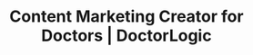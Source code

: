 ---
layout: components
title: Content Marketing Creator for Doctors | DoctorLogic
description: "Easily add Relevant content to your website and drive additional online visibility with Articles."
meta_image: "/img/meta/content-multiplier.jpg"
nofollow: false
page_class:
  - class: content-multiplier
  - class: articles
product: "content multiplier"
permalink: "/content-multiplier/articles"
back_page: "content-multiplier"
page_sections:
- component: hero-2
  component_css: hero-2
  class: patient-stories-hero
  tagline:
  - headline: "DoctorLogic Articles"
  headline: "Easily build content for your practice website"
  text: "Quickly author and manage posts to create unique, branded and relevant content for your practice website. We make it easy to add text, images and videos to any post and instantly push live to your site."
- component: feature-1
  component_css: feature
  class: articles__feature--1
  headline: "Tell Your Story"
  text: "Engage your webiste visitors with content about your practice, services, practitioners and more.  Keep visitors updated with the latest news, specials and offerings available. Simply drag and drop items on to the page to create your desired layout making content creation a breeze!"
  btn:
  img: "/img/products/content-multiplier/photo-upload.jpg"
  alt: "Easily Add Photos"
  img_alignment: "Left"
- component: callout-headline
  component_css: callout-headline
  class: callout-headline__content
  headline: "<span>74%</span> of companies say converting leads into customers is their top priority."
  source: "HubSpot"
- component: item-grid
  component_css: item-grid
  class: articles__item-grid
  per-row-count: "4"
  headline: "Adding Media to Your Posts is Quick and Easy"
  text: ""
  items:
  - img-class: "item-grid__icon"
    img:
    - src: "/img/products/content-multiplier/articles/image-add-web.gif"
      alt: "Easily add images"
    headline: "Add Images"
    text: "Easliy add image to your post. Upload, rotate, and crop your images directly in the tool."
  - img-class: "item-grid__icon"
    img:
    - src: "/img/products/content-multiplier/articles/video-add-web.gif"
      alt: "Easily embed videos"
    headline: "Embed Videos"
    text: "Quickly add videos to your post.  Just copy and paste the URL of your video.  Done."
- component: feature-1
  component_css:
  class: articles__feature--2
  headline: "Stay Organized"
  text: "Create collections of posts to specifically target your digital marketing needs. Need a collection about your monthly specials and a separate collection about industry trends?  No problem, collections make keeping your content separate and organized simple."
  btn:
  img: "/img/products/content-multiplier/gallery-list.jpg"
  alt: "Search Made Simple"
  img_alignment: "Right"
- component: callout
  component_css: callout
  class: content-multiplier__callout
  background: false
  headline: "Start Creating Galleries Today"
  text: "It's easy to get started. Schedule a personalized demo today."
  btn:
  - btn-label: "Get a Demo"
    btn-link: "/get-a-demo"
---